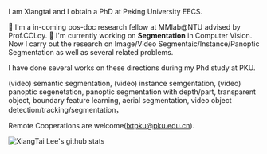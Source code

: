 <!--### Hi there 👋





**lxtGH/lxtGH** is a ✨ _special_ ✨ repository because its `README.md` (this file) appears on your GitHub profile.

Here are some ideas to get you started:

- 🔭 I’m currently working on ...
- 🌱 I’m currently learning ...
- 👯 I’m looking to collaborate on ...
- 🤔 I’m looking for help with ...
- 💬 Ask me about ...
- 📫 How to reach me: ...
- 😄 Pronouns: ...
- ⚡ Fun fact: ...
-->

I am Xiangtai and I obtain a PhD at Peking University EECS. 

🔭 I'm a in-coming pos-doc research fellow at MMlab@NTU advised by Prof.CCLoy.
🔭 I'm currently working on **Segmentation** in Computer Vision. Now I carry out the research on Image/Video Segmentaic/Instance/Panoptic Segmentation as well as several related problems.

I have done several works on these directions during my Phd study at PKU.

(video) semantic segmentation,
(video) instance semgentation,
(video) panoptic segenetation,
panoptic segmentation with depth/part,
transparent object, 
boundary feature learning, 
aerial segmentation, 
video object detection/tracking/segmentation，

Remote Cooperations are welcome(lxtpku@pku.edu.cn). 

![XiangTai Lee's github stats](https://github-readme-stats.vercel.app/api?username=lxtGH&show_icons=true)

